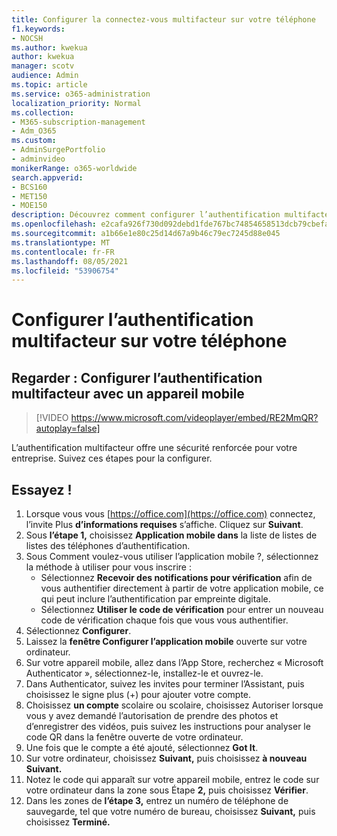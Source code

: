 ```yaml
---
title: Configurer la connectez-vous multifacteur sur votre téléphone
f1.keywords:
- NOCSH
ms.author: kwekua
author: kwekua
manager: scotv
audience: Admin
ms.topic: article
ms.service: o365-administration
localization_priority: Normal
ms.collection:
- M365-subscription-management
- Adm_O365
ms.custom:
- AdminSurgePortfolio
- adminvideo
monikerRange: o365-worldwide
search.appverid:
- BCS160
- MET150
- MOE150
description: Découvrez comment configurer l’authentification multifacteur, parfois appelée authentification à deux facteurs, sur votre téléphone.
ms.openlocfilehash: e2cafa926f730d092debd1fde767bc74854658513dcb79cbefa64f13a5a39446
ms.sourcegitcommit: a1b66e1e80c25d14d67a9b46c79ec7245d88e045
ms.translationtype: MT
ms.contentlocale: fr-FR
ms.lasthandoff: 08/05/2021
ms.locfileid: "53906754"
---
```

# <a name="set-up-multifactor-authentication-on-your-phone"></a>Configurer l’authentification multifacteur sur votre téléphone

## <a name="watch-set-up-multifactor-authentication-with-a-mobile-device"></a>Regarder : Configurer l’authentification multifacteur avec un appareil mobile

> [!VIDEO https://www.microsoft.com/videoplayer/embed/RE2MmQR?autoplay=false]

L’authentification multifacteur offre une sécurité renforcée pour votre entreprise. Suivez ces étapes pour la configurer.

## <a name="try-it"></a>Essayez !

1. Lorsque vous vous [https://office.com](https://office.com) connectez, l’invite Plus **d’informations requises** s’affiche. Cliquez sur **Suivant**.
1. Sous **l’étape 1,** choisissez **Application mobile dans** la liste de listes de listes des téléphones d’authentification. 
1. Sous Comment voulez-vous utiliser l’application mobile ?, sélectionnez la méthode à utiliser pour vous inscrire :
    - Sélectionnez **Recevoir des notifications pour vérification** afin de vous authentifier directement à partir de votre application mobile, ce qui peut inclure l’authentification par empreinte digitale.
    - Sélectionnez **Utiliser le code de vérification** pour entrer un nouveau code de vérification chaque fois que vous vous authentifier.
1. Sélectionnez **Configurer**.
1. Laissez la **fenêtre Configurer l’application mobile** ouverte sur votre ordinateur.
1. Sur votre appareil mobile, allez dans l’App Store, recherchez « Microsoft Authenticator », sélectionnez-le, installez-le et ouvrez-le.
1. Dans Authenticator, suivez les invites pour terminer l’Assistant, puis choisissez le signe plus (+) pour ajouter votre compte.
1. Choisissez **un compte** scolaire  ou scolaire, choisissez Autoriser lorsque vous y avez demandé l’autorisation de prendre des photos et d’enregistrer des vidéos, puis suivez les instructions pour analyser le code QR dans la fenêtre ouverte de votre ordinateur.
1. Une fois que le compte a été ajouté, sélectionnez **Got It**.
1. Sur votre ordinateur, choisissez **Suivant,** puis choisissez **à nouveau Suivant.**
1. Notez le code qui apparaît sur votre appareil mobile, entrez le code sur votre ordinateur dans la zone sous Étape **2,** puis choisissez **Vérifier**.
1. Dans les zones de **l’étape 3,** entrez un numéro de téléphone de sauvegarde, tel que votre numéro de bureau, choisissez **Suivant,** puis choisissez **Terminé.**
